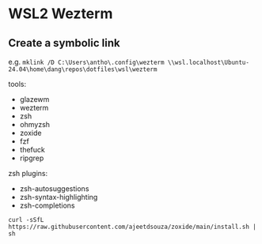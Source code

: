 # WSL2 Wezterm

## Create a symbolic link
e.g.
```mklink /D C:\Users\antho\.config\wezterm \\wsl.localhost\Ubuntu-24.04\home\dang\repos\dotfiles\wsl\wezterm```


tools:

- glazewm
- wezterm
- zsh
- ohmyzsh
- zoxide
- fzf
- thefuck
- ripgrep

zsh plugins:
- zsh-autosuggestions
- zsh-syntax-highlighting
- zsh-completions


```
curl -sSfL https://raw.githubusercontent.com/ajeetdsouza/zoxide/main/install.sh | sh
```